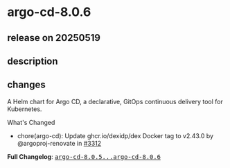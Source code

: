 # argo-cd-8.0.6

## release on 20250519

## description

## changes

A Helm chart for Argo CD, a declarative, GitOps continuous delivery tool for Kubernetes.

What's Changed

* chore(argo-cd): Update ghcr.io/dexidp/dex Docker tag to v2.43.0 by @argoproj-renovate in <a class="issue-link js-issue-link" data-error-text="Failed to load title" data-id="3074684899" data-permission-text="Title is private" data-url="https://github.com/argoproj/argo-helm/issues/3312" data-hovercard-type="pull_request" data-hovercard-url="/argoproj/argo-helm/pull/3312/hovercard" href="https://github.com/argoproj/argo-helm/pull/3312">#3312</a>

<strong>Full Changelog</strong>: <a class="commit-link" href="https://github.com/argoproj/argo-helm/compare/argo-cd-8.0.5...argo-cd-8.0.6"><tt>argo-cd-8.0.5...argo-cd-8.0.6</tt></a>

